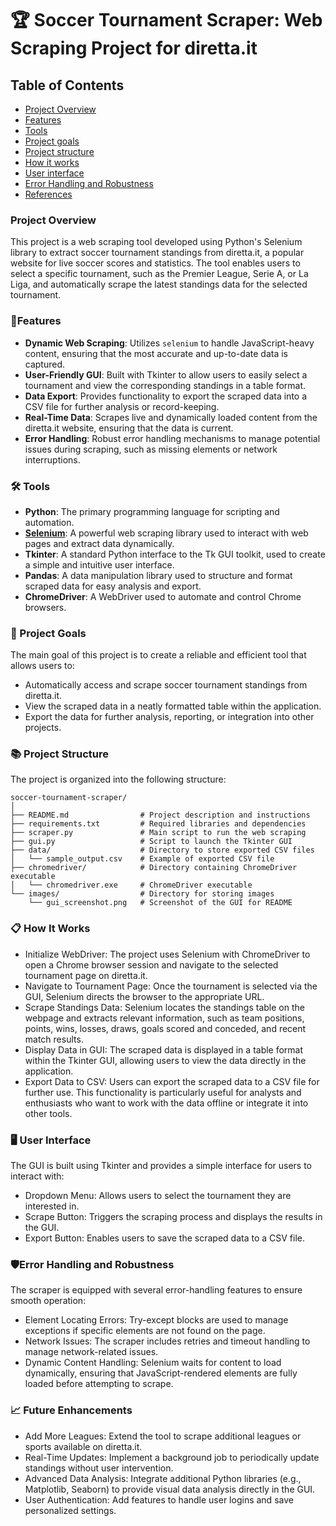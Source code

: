 # 🏆 Soccer Tournament Scraper: Web Scraping Project for diretta.it

## Table of Contents
- [Project Overview](#project-overview)
- [Features](#features)
- [Tools](#tools)
- [Project goals](#project-goals)
- [Project structure](#project-structure)
- [How it works](#how-it-works)
- [User interface](#user-interface)
- [Error Handling and Robustness](#error-handling-and-robustness)
- [References](#references)

### Project Overview
This project is a web scraping tool developed using Python's Selenium library to extract soccer tournament standings from diretta.it, a popular website for live soccer scores and statistics. The tool enables users to select a specific tournament, such as the Premier League, Serie A, or La Liga, and automatically scrape the latest standings data for the selected tournament.
 
### 🚀Features
- **Dynamic Web Scraping**: Utilizes `selenium` to handle JavaScript-heavy content, ensuring that the most accurate and up-to-date data is captured.
- **User-Friendly GUI**: Built with Tkinter to allow users to easily select a tournament and view the corresponding standings in a table format.
- **Data Export**: Provides functionality to export the scraped data into a CSV file for further analysis or record-keeping.
- **Real-Time Data**: Scrapes live and dynamically loaded content from the diretta.it website, ensuring that the data is current.
- **Error Handling**: Robust error handling mechanisms to manage potential issues during scraping, such as missing elements or network interruptions.

### 🛠️ Tools
- **Python**: The primary programming language for scripting and automation.
- [**Selenium**](https://selenium-python.readthedocs.io/): A powerful web scraping library used to interact with web pages and extract data dynamically.
- **Tkinter**: A standard Python interface to the Tk GUI toolkit, used to create a simple and intuitive user interface.
- **Pandas**: A data manipulation library used to structure and format scraped data for easy analysis and export.
- **ChromeDriver**: A WebDriver used to automate and control Chrome browsers.

### 🎯 Project Goals
The main goal of this project is to create a reliable and efficient tool that allows users to:

- Automatically access and scrape soccer tournament standings from diretta.it.
- View the scraped data in a neatly formatted table within the application.
- Export the data for further analysis, reporting, or integration into other projects.
### 📚 Project Structure
The project is organized into the following structure:

```plaintext
soccer-tournament-scraper/
│
├── README.md                # Project description and instructions
├── requirements.txt         # Required libraries and dependencies
├── scraper.py               # Main script to run the web scraping
├── gui.py                   # Script to launch the Tkinter GUI
├── data/                    # Directory to store exported CSV files
│   └── sample_output.csv    # Example of exported CSV file
├── chromedriver/            # Directory containing ChromeDriver executable
│   └── chromedriver.exe     # ChromeDriver executable
└── images/                  # Directory for storing images
    └── gui_screenshot.png   # Screenshot of the GUI for README
```

### 📋 How It Works
- Initialize WebDriver: The project uses Selenium with ChromeDriver to open a Chrome browser session and navigate to the selected tournament page on diretta.it.
- Navigate to Tournament Page: Once the tournament is selected via the GUI, Selenium directs the browser to the appropriate URL.
- Scrape Standings Data: Selenium locates the standings table on the webpage and extracts relevant information, such as team positions, points, wins, losses, draws, goals scored and conceded, and recent match results.
- Display Data in GUI: The scraped data is displayed in a table format within the Tkinter GUI, allowing users to view the data directly in the application.
- Export Data to CSV: Users can export the scraped data to a CSV file for further use. This functionality is particularly useful for analysts and enthusiasts who want to work with the data offline or integrate it into other tools.
### 🖥️ User Interface
The GUI is built using Tkinter and provides a simple interface for users to interact with:

- Dropdown Menu: Allows users to select the tournament they are interested in.
- Scrape Button: Triggers the scraping process and displays the results in the GUI.
- Export Button: Enables users to save the scraped data to a CSV file.

### 🛡️Error Handling and Robustness
The scraper is equipped with several error-handling features to ensure smooth operation:

- Element Locating Errors: Try-except blocks are used to manage exceptions if specific elements are not found on the page.
- Network Issues: The scraper includes retries and timeout handling to manage network-related issues.
- Dynamic Content Handling: Selenium waits for content to load dynamically, ensuring that JavaScript-rendered elements are fully loaded before attempting to scrape.
### 📈 Future Enhancements
- Add More Leagues: Extend the tool to scrape additional leagues or sports available on diretta.it.
- Real-Time Updates: Implement a background job to periodically update standings without user intervention.
- Advanced Data Analysis: Integrate additional Python libraries (e.g., Matplotlib, Seaborn) to provide visual data analysis directly in the GUI.
- User Authentication: Add features to handle user logins and save personalized settings.
